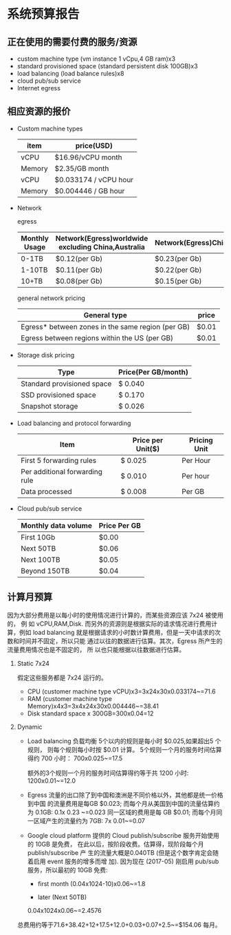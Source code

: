 
# 系统预算报告



## 正在使用的需要付费的服务/资源

-   custom machine type (vm instance 1 vCpu,4 GB ram)x3
-   standard provisioned space (standard persistent disk 100GB)x3
-   load balancing (load balance rules)x8
-   cloud pub/sub service
-   Internet egress



## 相应资源的报价

-   Custom machine types
    
    | item   | price(USD)            |
	|----|----|
    | vCPU   | $16.96/vCPU month     |
    | Memory | $2.35/GB month        |
    | vCPU   | $0.033174 / vCPU hour |
    | Memory | $0.004446 / GB hour   |
-   Network

	egress

	| Monthly Usage | Network(Egress)worldwide excluding China,Australia | Network(Egress)China | Network(Egress)Australia |
	|----|----|----|----|
	| 0-1TB         | $0.12(per Gb)                                      | $0.23(per Gb)        | $0.19                    |
	| 1-10TB        | $0.11(per Gb)                                      | $0.22(per Gb)        | $0.18                    |
	| 10+TB         | $0.08(per Gb)                                      | $0.15(per Gb)        | $0.15                    |

	general network pricing

	| General type                                       | price |
	|----|----|
	| Egress\* between zones in the same region (per GB) | $0.01 |
	| Egress between regions within the US (per GB)      | $0.01 |

-   Storage disk pricing
    
    | Type                       | Price(Per GB/month) |
	|----|----|
    | Standard provisioned space | $ 0.040             |
    | SSD provisioned space      | $ 0.170             |
    | Snapshot storage           | $ 0.026             |

-   Load balancing and protocol forwarding

	| Item                           | Price per Unit($) | Pricing Unit |
	|----|----|----|
	| First 5 forwarding rules       | $ 0.025           | Per Hour     |
	| Per additional forwarding rule | $ 0.010           | Per hour     |
	| Data processed                 | $ 0.008           | Per GB       |

-   Cloud pub/sub service
    
    | Monthly data volume | Price Per GB |
	|----|----|
    | First 10Gb          | $0.00        |
    | Next 50TB           | $0.06        |
    | Next 100TB          | $0.05        |
    | Beyond 150TB        | $0.04        |



## 计算月预算

因为大部分费用是以每小时的使用情况进行计算的，而某些资源应该 7x24 被使用的， 例
如 vCPU,RAM,Disk. 而另外的资源则是根据实际的请求情况进行费用计算，例如 load
balancing 就是根据请求的小时数计算费用，但是一天中请求的次数和时间并不固定，所以只能
通过以往的数据进行估算。其次，Egress 所产生的流量费用情况也是不固定的， 所
以也只能根据以往数据进行估算。

1.  Static 7x24

    假定这些服务都是 7x24 运行的。
    
    -   CPU (customer machine type vCPU)x3=3x24x30x0.033174~=71.6
    -   RAM (customer machine type Memory)x4x3=3x4x24x30x0.004446~=38.41
    -   Disk standard space x 300GB=300x0.04=12

2.  Dynamic

    -   Load balancing 负载均衡 5个以内的规则是每小时 $0.025,如果超出5 个规则，
        则每个规则每小时按 $0.01 计算。 5个规则一个月的服务时间估算得约 700 小时：
        700x0.025~=17.5
        
        额外的3个规则一个月的服务时间估算得约等于共 1200 小时: 1200x0.01~=12.0
    
    -   Egress 流量的出口除了到中国和澳洲是不同价格以外，其他都是统一价格 到中国
        的流量费用是每GB $0.023; 而每个月从美国到中国的流量估算约为 0.1GB: 0.1x
        0.23 ~=0.023 同一区域的费用是每 GB $0.01; 而每个月同一区域产生的流量约为
        7GB: 7x 0.01~=0.07
    
    -   Google cloud platform 提供的 Cloud publish/subscribe 服务开始使用的 10GB
        是免费， 在此以后，按阶段收费。估算得，现阶段每个月 publish/subscribe 产
        生的流量大概是0.040TB (但是这个数字肯定会随着启用 event 服务的增多而增
        加). 因为现在 (2017-05) 刚启用 pub/sub 服务，所以最初的 10GB 免费:
        
        -   first month (0.04x1024-10)x0.06~=1.8
        
        -   later (Next 50TB)
        
        0.04x1024x0.06~=2.4576
    
    总费用约等于71.6+38.42+12+17.5+12.0+0.03+0.07+2.5~=$154.06 每月。

